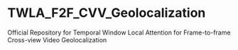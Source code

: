 # TWLA_F2F_CVV_Geolocalization
Official Repository for Temporal Window Local Attention for Frame-to-frame Cross-view Video Geolocalization
